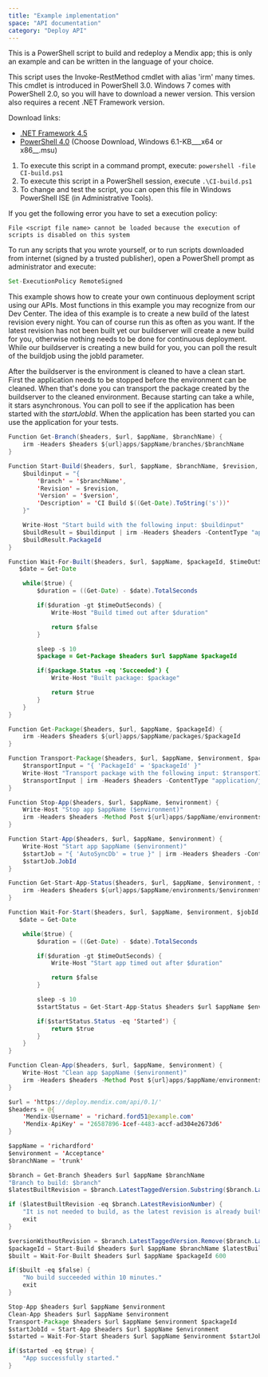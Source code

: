```yaml
---
title: "Example implementation"
space: "API documentation"
category: "Deploy API"
---
```



This is a PowerShell script to build and redeploy a Mendix app; this is only an example and can be written in the language of your choice.

This script uses the Invoke-RestMethod cmdlet with alias 'irm' many times. This cmdlet is introduced in PowerShell 3.0.
Windows 7 comes with PowerShell 2.0, so you will have to download a newer version. This version also requires a recent .NET Framework version.

Download links:

*   [.NET Framework 4.5](http://www.microsoft.com/en-us/download/details.aspx?id=30653)
*   [PowerShell 4.0](http://www.microsoft.com/en-us/download/details.aspx?id=40855) (Choose Download, Windows 6.1-KB___x64 or x86__.msu)

1.  To execute this script in a command prompt, execute: `powershell -file CI-build.ps1`
2.  To execute this script in a PowerShell session, execute `.\CI-build.ps1`
3.  To change and test the script, you can open this file in Windows PowerShell ISE (in Administrative Tools).

If you get the following error you have to set a execution policy:

`File <script file name> cannot be loaded because the execution of scripts is disabled on this system`

To run any scripts that you wrote yourself, or to run scripts downloaded from internet (signed by a trusted publisher), open a PowerShell prompt as administrator and execute:

```java
Set-ExecutionPolicy RemoteSigned
```

This example shows how to create your own continuous deployment script using our APIs. Most functions in this example you may recognize from our Dev Center. The idea of this example is to create a new build of the latest revision every night. You can of course run this as often as you want. If the latest revision has not been built yet our buildserver will create a new build for you, otherwise nothing needs to be done for continuous deployment. While our buildserver is creating a new build for you, you can poll the result of the buildjob using the jobId parameter.

After the buildserver is the environment is cleaned to have a clean start. First the application needs to be stopped before the environment can be cleaned. When that's done you can transport the package created by the buildserver to the cleaned environment. Because starting can take a while, it stars asynchronous. You can poll to see if the application has been started with the _startJobId_. When the application has been started you can use the application for your tests.

```java
Function Get-Branch($headers, $url, $appName, $branchName) {
    irm -Headers $headers ${url}apps/$appName/branches/$branchName
}

Function Start-Build($headers, $url, $appName, $branchName, $revision, $version) {
    $buildinput = "{
        'Branch' = '$branchName',
        'Revision' = $revision,
        'Version' = '$version',
        'Description' = 'CI Build $((Get-Date).ToString('s'))'
    }"

    Write-Host "Start build with the following input: $buildinput"
    $buildResult = $buildinput | irm -Headers $headers -ContentType "application/json" -Method Post ${url}apps/$appName/packages/
    $buildResult.PackageId
}

Function Wait-For-Built($headers, $url, $appName, $packageId, $timeOutSeconds) {
   $date = Get-Date

    while($true) {
        $duration = ((Get-Date) - $date).TotalSeconds

        if($duration -gt $timeOutSeconds) {
            Write-Host "Build timed out after $duration"

            return $false
        }

        sleep -s 10
        $package = Get-Package $headers $url $appName $packageId

        if($package.Status -eq 'Succeeded') {
            Write-Host "Built package: $package"

            return $true
        }
    }
}

Function Get-Package($headers, $url, $appName, $packageId) {
    irm -Headers $headers ${url}apps/$appName/packages/$packageId
}

Function Transport-Package($headers, $url, $appName, $environment, $packageId) {
    $transportInput = "{ 'PackageId' = '$packageId' }"
    Write-Host "Transport package with the following input: $transportInput"
    $transportInput | irm -Headers $headers -ContentType "application/json" -Method Post ${url}apps/$appName/environments/$environment/transport
}

Function Stop-App($headers, $url, $appName, $environment) {
    Write-Host "Stop app $appName ($environment)"
    irm -Headers $headers -Method Post ${url}apps/$appName/environments/$environment/stop
}

Function Start-App($headers, $url, $appName, $environment) {
    Write-Host "Start app $appName ($environment)"
    $startJob = "{ 'AutoSyncDb' = true }" | irm -Headers $headers -ContentType "application/json" -Method Post ${url}apps/$appName/environments/$environment/start
    $startJob.JobId
}

Function Get-Start-App-Status($headers, $url, $appName, $environment, $jobId) {
    irm -Headers $headers ${url}apps/$appName/environments/$environment/start/$jobId
}

Function Wait-For-Start($headers, $url, $appName, $environment, $jobId, $timeOutSeconds) {
   $date = Get-Date

    while($true) {
        $duration = ((Get-Date) - $date).TotalSeconds

        if($duration -gt $timeOutSeconds) {
            Write-Host "Start app timed out after $duration"

            return $false
        }

        sleep -s 10
        $startStatus = Get-Start-App-Status $headers $url $appName $environment $jobId

        if($startStatus.Status -eq 'Started') {
            return $true
        }
    }
}

Function Clean-App($headers, $url, $appName, $environment) {
    Write-Host "Clean app $appName ($environment)"
    irm -Headers $headers -Method Post ${url}apps/$appName/environments/$environment/clean
}

$url = 'https://deploy.mendix.com/api/0.1/'
$headers = @{
    'Mendix-Username' = 'richard.ford51@example.com'
    'Mendix-ApiKey' = '26587896-1cef-4483-accf-ad304e2673d6'
}

$appName = 'richardford'
$environment = 'Acceptance'
$branchName = 'trunk'

$branch = Get-Branch $headers $url $appName $branchName
"Branch to build: $branch"
$latestBuiltRevision = $branch.LatestTaggedVersion.Substring($branch.LatestTaggedVersion.LastIndexOf('.') + 1)

if ($latestBuiltRevision -eq $branch.LatestRevisionNumber) {
    "It is not needed to build, as the latest revision is already built."
    exit
}

$versionWithoutRevision = $branch.LatestTaggedVersion.Remove($branch.LatestTaggedVersion.LastIndexOf('.'))
$packageId = Start-Build $headers $url $appName $branchName $latestBuiltRevision $versionWithoutRevision
$built = Wait-For-Built $headers $url $appName $packageId 600

if($built -eq $false) {
    "No build succeeded within 10 minutes."
    exit
}

Stop-App $headers $url $appName $environment
Clean-App $headers $url $appName $environment
Transport-Package $headers $url $appName $environment $packageId
$startJobId = Start-App $headers $url $appName $environment
$started = Wait-For-Start $headers $url $appName $environment $startJobId 600

if($started -eq $true) {
    "App successfully started."
}

```
